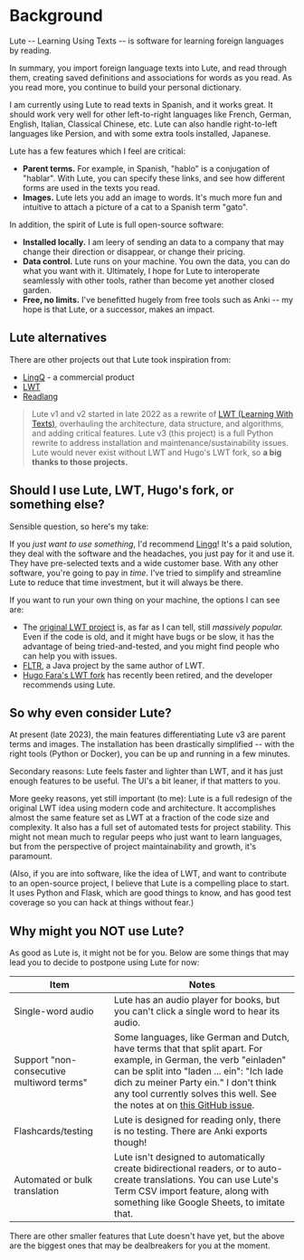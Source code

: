 # Background

Lute -- Learning Using Texts -- is software for learning foreign languages by reading.

In summary, you import foreign language texts into Lute, and read through them, creating saved definitions and associations for words as you read.  As you read more, you continue to build your personal dictionary.

I am currently using Lute to read texts in Spanish, and it works great.  It should work very well for other left-to-right languages like French, German, English, Italian, Classical Chinese, etc.  Lute can also handle right-to-left languages like Persion, and with some extra tools installed, Japanese.

Lute has a few features which I feel are critical:

* **Parent terms.**  For example, in Spanish, "hablo" is a conjugation of "hablar".  With Lute, you can specify these links, and see how different forms are used in the texts you read.
* **Images.**  Lute lets you add an image to words.  It's much more fun and intuitive to attach a picture of a cat to a Spanish term "gato".

In addition, the spirit of Lute is full open-source software:

* **Installed locally.**  I am leery of sending an data to a company that may change their direction or disappear, or change their pricing.
* **Data control.**  Lute runs on your machine.  You own the data, you can do what you want with it.  Ultimately, I hope for Lute to interoperate seamlessly with other tools, rather than become yet another closed garden.
* **Free, no limits.**  I've benefitted hugely from free tools such as Anki -- my hope is that Lute, or a successor, makes an impact.

## Lute alternatives

There are other projects out that Lute took inspiration from:

* [LingQ](https://www.lingq.com/) - a commercial product
* [LWT](https://github.com/HugoFara/lwt)
* [Readlang](https://readlang.com/)

> Lute v1 and v2 started in late 2022 as a rewrite of [LWT (Learning With Texts)](https://github.com/HugoFara/lwt), overhauling the architecture, data structure, and algorithms, and adding critical features.  Lute v3 (this project) is a full Python rewrite to address installation and maintenance/sustainability issues.  Lute would never exist without LWT and Hugo's LWT fork, so **a big thanks to those projects.**

## Should I use Lute, LWT, Hugo's fork, or something else?

Sensible question, so here's my take:

If you _just want to use something_, I'd recommend [Lingq](https://www.lingq.com/en/)!  It's a paid solution, they deal with the software and the headaches, you just pay for it and use it.  They have pre-selected texts and a wide customer base.  With any other software, you're going to pay in _time_.  I've tried to simplify and streamline Lute to reduce that time investment, but it will always be there.

If you want to run your own thing on your machine, the options I can see are:

* The [original LWT project](https://sourceforge.net/projects/learning-with-texts/) is, as far as I can tell, still *massively popular.*  Even if the code is old, and it might have bugs or be slow, it has the advantage of being tried-and-tested, and you might find people who can help you with issues.
* [FLTR](https://sourceforge.net/projects/foreign-language-text-reader/), a Java project by the same author of LWT.
* [Hugo Fara's LWT fork](https://github.com/HugoFara/lwt) has recently been retired, and the developer recommends using Lute.

## So why even consider Lute?

At present (late 2023), the main features differentiating Lute v3 are parent terms and images.  The installation has been drastically simplified -- with the right tools (Python or Docker), you can be up and running in a few minutes.

Secondary reasons: Lute feels faster and lighter than LWT, and it has just enough features to be useful.  The UI's a bit leaner, if that matters to you.

More geeky reasons, yet still important (to me): Lute is a full redesign of the original LWT idea using modern code and architecture.  It accomplishes almost the same feature set as LWT at a fraction of the code size and complexity.  It also has a full set of automated tests for project stability.  This might not mean much to regular peeps who just want to learn languages, but from the perspective of project maintainability and growth, it's paramount.

(Also, if you are into software, like the idea of LWT, and want to contribute to an open-source project, I believe that Lute is a compelling place to start.  It uses Python and Flask, which are good things to know, and has good test coverage so you can hack at things without fear.)

## Why might you NOT use Lute?

As good as Lute is, it might not be for you.  Below are some things that may lead you to decide to postpone using Lute for now:

| Item | Notes |
| --- | --- |
| Single-word audio | Lute has an audio player for books, but you can't click a single word to hear its audio. | 
| Support "non-consecutive multiword terms" | Some languages, like German and Dutch, have terms that that split apart.  For example, in German, the verb "einladen" can be split into "laden ... ein": "Ich lade dich zu meiner Party ein."  I don't think any tool currently solves this well.  See the notes at on [this GitHub issue](https://github.com/luteorg/lute-v3/issues/9). |
| Flashcards/testing | Lute is designed for reading only, there is no testing.  There are Anki exports though! |
| Automated or bulk translation | Lute isn't designed to automatically create bidirectional readers, or to auto-create translations.  You can use Lute's Term CSV import feature, along with something like Google Sheets, to imitate that. |

There are other smaller features that Lute doesn't have yet, but the above are the biggest ones that may be dealbreakers for you at the moment.
